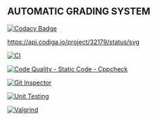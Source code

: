 ## AUTOMATIC GRADING SYSTEM
[![Codacy Badge](https://app.codacy.com/project/badge/Grade/339a444febcd4a47a39ce6b50a44b39e)](https://www.codacy.com/gh/Abi-1-2/M1-Project-march/dashboard?utm_source=github.com&amp;utm_medium=referral&amp;utm_content=Abi-1-2/M1-Project-march&amp;utm_campaign=Badge_Grade)

https://api.codiga.io/project/32179/status/svg


[![CI](https://github.com/Abi-1-2/M1-Project-march/actions/workflows/1main.yml/badge.svg)](https://github.com/Abi-1-2/M1-Project-march/actions/workflows/1main.yml)

[![Code Quality - Static Code - Cppcheck](https://github.com/Abi-1-2/M1-Project-march/actions/workflows/cppcheck-action.yml/badge.svg)](https://github.com/Abi-1-2/M1-Project-march/actions/workflows/cppcheck-action.yml)

[![Git Inspector](https://github.com/Abi-1-2/M1-Project-march/actions/workflows/git%20inspector.yml/badge.svg)](https://github.com/Abi-1-2/M1-Project-march/actions/workflows/git%20inspector.yml)

[![Unit Testing](https://github.com/Abi-1-2/M1-Project-march/actions/workflows/unit-test.yml/badge.svg)](https://github.com/Abi-1-2/M1-Project-march/actions/workflows/unit-test.yml)

[![Valgrind](https://github.com/Abi-1-2/M1-Project-march/actions/workflows/Valgrind.yml/badge.svg)](https://github.com/Abi-1-2/M1-Project-march/actions/workflows/Valgrind.yml)
